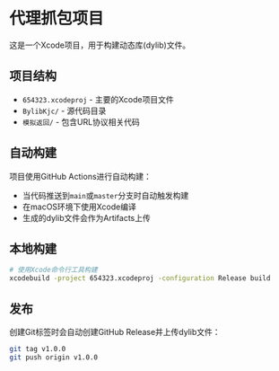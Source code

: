 # 代理抓包项目

这是一个Xcode项目，用于构建动态库(dylib)文件。

## 项目结构

- `654323.xcodeproj` - 主要的Xcode项目文件
- `BylibKjc/` - 源代码目录
- `模拟返回/` - 包含URL协议相关代码

## 自动构建

项目使用GitHub Actions进行自动构建：

- 当代码推送到`main`或`master`分支时自动触发构建
- 在macOS环境下使用Xcode编译
- 生成的dylib文件会作为Artifacts上传

## 本地构建

```bash
# 使用Xcode命令行工具构建
xcodebuild -project 654323.xcodeproj -configuration Release build
```

## 发布

创建Git标签时会自动创建GitHub Release并上传dylib文件：

```bash
git tag v1.0.0
git push origin v1.0.0
``` 